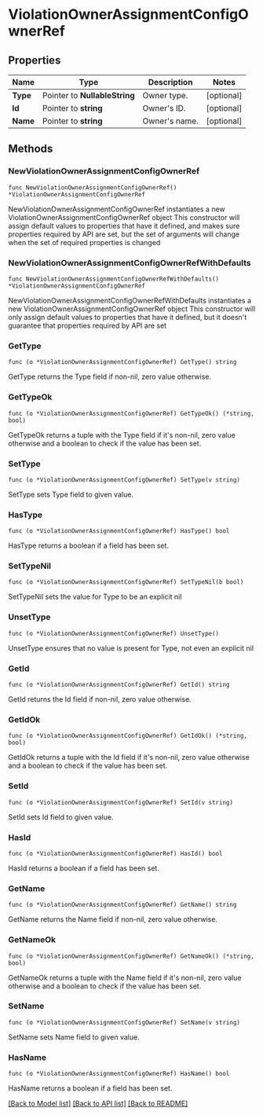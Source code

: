 # ViolationOwnerAssignmentConfigOwnerRef

## Properties

Name | Type | Description | Notes
------------ | ------------- | ------------- | -------------
**Type** | Pointer to **NullableString** | Owner type. | [optional] 
**Id** | Pointer to **string** | Owner&#39;s ID. | [optional] 
**Name** | Pointer to **string** | Owner&#39;s name. | [optional] 

## Methods

### NewViolationOwnerAssignmentConfigOwnerRef

`func NewViolationOwnerAssignmentConfigOwnerRef() *ViolationOwnerAssignmentConfigOwnerRef`

NewViolationOwnerAssignmentConfigOwnerRef instantiates a new ViolationOwnerAssignmentConfigOwnerRef object
This constructor will assign default values to properties that have it defined,
and makes sure properties required by API are set, but the set of arguments
will change when the set of required properties is changed

### NewViolationOwnerAssignmentConfigOwnerRefWithDefaults

`func NewViolationOwnerAssignmentConfigOwnerRefWithDefaults() *ViolationOwnerAssignmentConfigOwnerRef`

NewViolationOwnerAssignmentConfigOwnerRefWithDefaults instantiates a new ViolationOwnerAssignmentConfigOwnerRef object
This constructor will only assign default values to properties that have it defined,
but it doesn't guarantee that properties required by API are set

### GetType

`func (o *ViolationOwnerAssignmentConfigOwnerRef) GetType() string`

GetType returns the Type field if non-nil, zero value otherwise.

### GetTypeOk

`func (o *ViolationOwnerAssignmentConfigOwnerRef) GetTypeOk() (*string, bool)`

GetTypeOk returns a tuple with the Type field if it's non-nil, zero value otherwise
and a boolean to check if the value has been set.

### SetType

`func (o *ViolationOwnerAssignmentConfigOwnerRef) SetType(v string)`

SetType sets Type field to given value.

### HasType

`func (o *ViolationOwnerAssignmentConfigOwnerRef) HasType() bool`

HasType returns a boolean if a field has been set.

### SetTypeNil

`func (o *ViolationOwnerAssignmentConfigOwnerRef) SetTypeNil(b bool)`

 SetTypeNil sets the value for Type to be an explicit nil

### UnsetType
`func (o *ViolationOwnerAssignmentConfigOwnerRef) UnsetType()`

UnsetType ensures that no value is present for Type, not even an explicit nil
### GetId

`func (o *ViolationOwnerAssignmentConfigOwnerRef) GetId() string`

GetId returns the Id field if non-nil, zero value otherwise.

### GetIdOk

`func (o *ViolationOwnerAssignmentConfigOwnerRef) GetIdOk() (*string, bool)`

GetIdOk returns a tuple with the Id field if it's non-nil, zero value otherwise
and a boolean to check if the value has been set.

### SetId

`func (o *ViolationOwnerAssignmentConfigOwnerRef) SetId(v string)`

SetId sets Id field to given value.

### HasId

`func (o *ViolationOwnerAssignmentConfigOwnerRef) HasId() bool`

HasId returns a boolean if a field has been set.

### GetName

`func (o *ViolationOwnerAssignmentConfigOwnerRef) GetName() string`

GetName returns the Name field if non-nil, zero value otherwise.

### GetNameOk

`func (o *ViolationOwnerAssignmentConfigOwnerRef) GetNameOk() (*string, bool)`

GetNameOk returns a tuple with the Name field if it's non-nil, zero value otherwise
and a boolean to check if the value has been set.

### SetName

`func (o *ViolationOwnerAssignmentConfigOwnerRef) SetName(v string)`

SetName sets Name field to given value.

### HasName

`func (o *ViolationOwnerAssignmentConfigOwnerRef) HasName() bool`

HasName returns a boolean if a field has been set.


[[Back to Model list]](../README.md#documentation-for-models) [[Back to API list]](../README.md#documentation-for-api-endpoints) [[Back to README]](../README.md)


